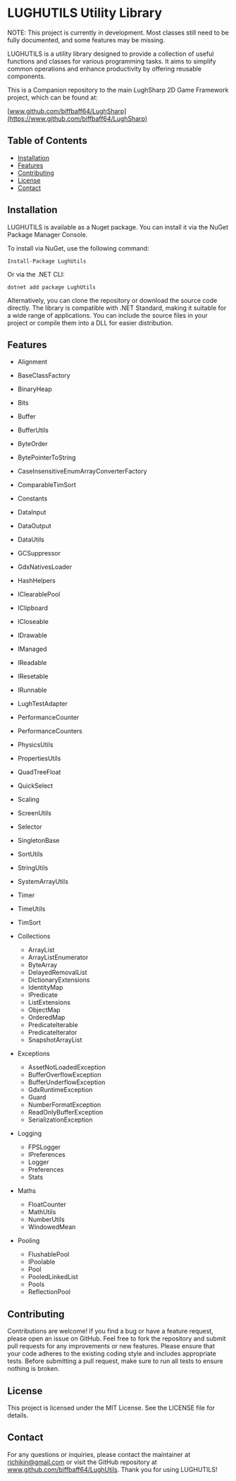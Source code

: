 ﻿LUGHUTILS Utility Library
=========================
                                                         
NOTE: This project is currently in development. Most classes still need to be
      fully documented, and some features may be missing.

LUGHUTILS is a utility library designed to provide a collection of useful functions
and classes for various programming tasks. It aims to simplify common operations and
enhance productivity by offering reusable components.

This is a Companion repository to the main LughSharp 2D Game Framework project, which can
be found at:

[www.github.com/biffbaff64/LughSharp](https://www.github.com/biffbaff64/LughSharp)

Table of Contents
-----------------
- [Installation](#installation)
- [Features](#features)
- [Contributing](#contributing)
- [License](#license)
- [Contact](#contact)

Installation
------------
LUGHUTILS is available as a Nuget package. You can install it via the NuGet Package Manager Console.

To install via NuGet, use the following command:
```
Install-Package LughUtils
```
Or via the .NET CLI:
```
dotnet add package LughUtils
```
Alternatively, you can clone the repository or download the source code directly.
The library is compatible with .NET Standard, making it suitable for a wide range of applications.
You can include the source files in your project or compile them into a DLL for easier distribution.


Features
--------

 - Alignment
 - BaseClassFactory
 - BinaryHeap
 - Bits
 - Buffer<T>
 - BufferUtils
 - ByteOrder
 - BytePointerToString
 - CaseInsensitiveEnumArrayConverterFactory
 - ComparableTimSort
 - Constants
 - DataInput
 - DataOutput
 - DataUtils
 - GCSuppressor
 - GdxNativesLoader
 - HashHelpers
 - IClearablePool
 - IClipboard
 - ICloseable
 - IDrawable
 - IManaged
 - IReadable
 - IResetable
 - IRunnable
 - LughTestAdapter
 - PerformanceCounter
 - PerformanceCounters
 - PhysicsUtils
 - PropertiesUtils
 - QuadTreeFloat
 - QuickSelect
 - Scaling
 - ScreenUtils
 - Selector
 - SingletonBase<T>
 - SortUtils
 - StringUtils
 - SystemArrayUtils
 - Timer
 - TimeUtils
 - TimSort

 - Collections
   - ArrayList
   - ArrayListEnumerator
   - ByteArray
   - DelayedRemovalList
   - DictionaryExtensions
   - IdentityMap
   - IPredicate
   - ListExtensions
   - ObjectMap
   - OrderedMap
   - PredicateIterable
   - PredicateIterator
   - SnapshotArrayList

 - Exceptions
   - AssetNotLoadedException
   - BufferOverflowException
   - BufferUnderflowException
   - GdxRuntimeException
   - Guard
   - NumberFormatException
   - ReadOnlyBufferException
   - SerializationException

 - Logging
   - FPSLogger
   - IPreferences
   - Logger
   - Preferences
   - Stats

 - Maths
   - FloatCounter
   - MathUtils
   - NumberUtils
   - WindowedMean

 - Pooling
   - FlushablePool
   - IPoolable
   - Pool
   - PooledLinkedList
   - Pools
   - ReflectionPool

Contributing
------------

Contributions are welcome! If you find a bug or have a feature request, please open an issue on GitHub.
Feel free to fork the repository and submit pull requests for any improvements or new features.
Please ensure that your code adheres to the existing coding style and includes appropriate tests.
Before submitting a pull request, make sure to run all tests to ensure nothing is broken.

License
-------
This project is licensed under the MIT License. See the LICENSE file for details.

Contact
-------
For any questions or inquiries, please contact the maintainer at richikin@gmail.com
or visit the GitHub repository at www.github.com/biffbaff64/LughUtils.
Thank you for using LUGHUTILS!
